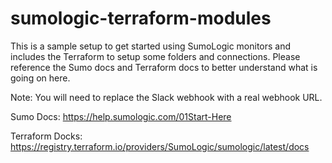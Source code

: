 # sumologic-terraform-modules

This is a sample setup to get started using SumoLogic monitors and includes the Terraform to setup some folders and connections. Please reference the Sumo docs and Terraform docs to better understand what is going on here.

Note: You will need to replace the Slack webhook with a real webhook URL.

Sumo Docs: https://help.sumologic.com/01Start-Here

Terraform Docks: https://registry.terraform.io/providers/SumoLogic/sumologic/latest/docs
